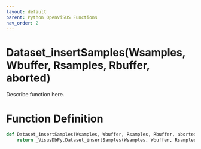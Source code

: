 ```yaml
---
layout: default
parent: Python OpenViSUS Functions
nav_order: 2
---
```


# Dataset_insertSamples(Wsamples, Wbuffer, Rsamples, Rbuffer, aborted)

Describe function here.

# Function Definition

```python
def Dataset_insertSamples(Wsamples, Wbuffer, Rsamples, Rbuffer, aborted):
    return _VisusDbPy.Dataset_insertSamples(Wsamples, Wbuffer, Rsamples, Rbuffer, aborted)

```